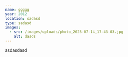 ```yaml
---
name: ggggg
year: 2012
location: sadasd
type: sadasd
images:
  - src: /images/uploads/photo_2025-07-14_17-43-03.jpg
    alt: dasds
---
```

asdasdasd
